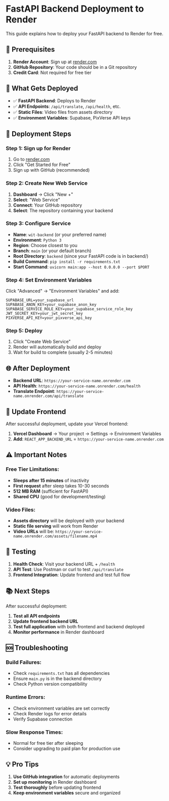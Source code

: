 # FastAPI Backend Deployment to Render

This guide explains how to deploy your FastAPI backend to Render for free.

## 🚀 Prerequisites

1. **Render Account**: Sign up at [render.com](https://render.com)
2. **GitHub Repository**: Your code should be in a Git repository
3. **Credit Card**: Not required for free tier

## 📁 What Gets Deployed

- ✅ **FastAPI Backend**: Deploys to Render
- ✅ **API Endpoints**: `/api/translate`, `/api/health`, etc.
- ✅ **Static Files**: Video files from assets directory
- ✅ **Environment Variables**: Supabase, PixVerse API keys

## 🔧 Deployment Steps

### Step 1: Sign up for Render
1. Go to [render.com](https://render.com)
2. Click "Get Started for Free"
3. Sign up with GitHub (recommended)

### Step 2: Create New Web Service
1. **Dashboard** → Click "New +"
2. **Select**: "Web Service"
3. **Connect**: Your GitHub repository
4. **Select**: The repository containing your backend

### Step 3: Configure Service
- **Name**: `wit-backend` (or your preferred name)
- **Environment**: `Python 3`
- **Region**: Choose closest to you
- **Branch**: `main` (or your default branch)
- **Root Directory**: `backend` (since your FastAPI code is in backend/)
- **Build Command**: `pip install -r requirements.txt`
- **Start Command**: `uvicorn main:app --host 0.0.0.0 --port $PORT`

### Step 4: Set Environment Variables
Click "Advanced" → "Environment Variables" and add:

```
SUPABASE_URL=your_supabase_url
SUPABASE_ANON_KEY=your_supabase_anon_key
SUPABASE_SERVICE_ROLE_KEY=your_supabase_service_role_key
JWT_SECRET_KEY=your_jwt_secret_key
PIXVERSE_API_KEY=your_pixverse_api_key
```

### Step 5: Deploy
1. Click "Create Web Service"
2. Render will automatically build and deploy
3. Wait for build to complete (usually 2-5 minutes)

## 🌐 After Deployment

- **Backend URL**: `https://your-service-name.onrender.com`
- **API Health**: `https://your-service-name.onrender.com/health`
- **Translate Endpoint**: `https://your-service-name.onrender.com/api/translate`

## 🔧 Update Frontend

After successful deployment, update your Vercel frontend:

1. **Vercel Dashboard** → Your project → Settings → Environment Variables
2. **Add**: `REACT_APP_BACKEND_URL` = `https://your-service-name.onrender.com`

## ⚠️ Important Notes

### Free Tier Limitations:
- **Sleeps after 15 minutes** of inactivity
- **First request** after sleep takes 10-30 seconds
- **512 MB RAM** (sufficient for FastAPI)
- **Shared CPU** (good for development/testing)

### Video Files:
- **Assets directory** will be deployed with your backend
- **Static file serving** will work from Render
- **Video URLs** will be: `https://your-service-name.onrender.com/assets/filename.mp4`

## 🧪 Testing

1. **Health Check**: Visit your backend URL + `/health`
2. **API Test**: Use Postman or curl to test `/api/translate`
3. **Frontend Integration**: Update frontend and test full flow

## 📚 Next Steps

After successful deployment:
1. **Test all API endpoints**
2. **Update frontend backend URL**
3. **Test full application** with both frontend and backend deployed
4. **Monitor performance** in Render dashboard

## 🆘 Troubleshooting

### Build Failures:
- Check `requirements.txt` has all dependencies
- Ensure `main.py` is in the backend directory
- Check Python version compatibility

### Runtime Errors:
- Check environment variables are set correctly
- Check Render logs for error details
- Verify Supabase connection

### Slow Response Times:
- Normal for free tier after sleeping
- Consider upgrading to paid plan for production use

## 💡 Pro Tips

1. **Use GitHub integration** for automatic deployments
2. **Set up monitoring** in Render dashboard
3. **Test thoroughly** before updating frontend
4. **Keep environment variables** secure and organized 